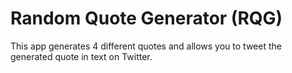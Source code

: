 # Random Quote Generator (RQG)

This app generates 4 different quotes and allows you to tweet the generated quote in text on Twitter.
